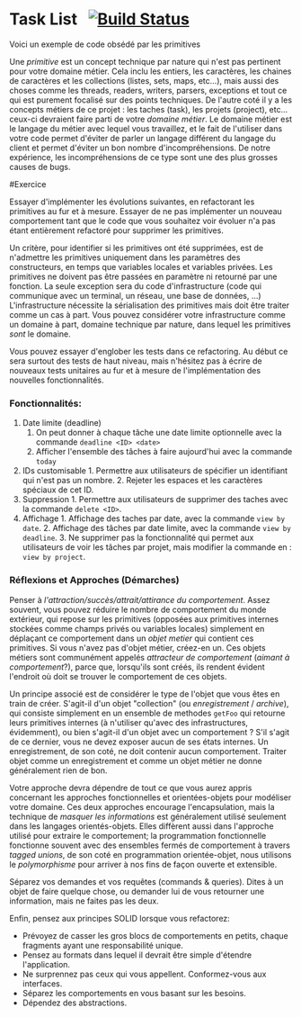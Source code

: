 # Task List &nbsp; [![Build Status](https://travis-ci.org/codurance/task-list.png)](https://travis-ci.org/codurance/task-list)

Voici un exemple de code obsédé par les primitives 

Une *primitive* est un concept technique par nature qui n'est pas pertinent pour votre domaine métier. Cela inclu les entiers, les caractères, les chaines de caractères et les collections (listes, sets, maps, etc...), mais aussi des choses comme les threads, readers, writers, parsers, exceptions et tout ce qui est purement focalisé sur des points techniques. De l'autre coté il y a les concepts métiers de ce projet : les taches (task), les projets (project), etc... ceux-ci devraient faire parti de votre *domaine métier*. Le domaine métier est le langage du métier avec lequel vous travaillez, et le fait de l'utiliser dans votre code permet d'éviter de parler un langage différent du langage du client et permet d'éviter un bon nombre d'incompréhensions. De notre expérience, les incompréhensions de ce type sont une des plus grosses causes de bugs.

#Exercice

Essayer d'implémenter les évolutions suivantes, en refactorant les primitives au fur et à mesure. Essayer de ne pas implémenter un nouveau comportement tant que le code que vous souhaitez voir évoluer n'a pas étant entièrement refactoré pour supprimer les primitives.

Un critère, pour identifier si les primitives ont été supprimées, est de n'admettre les primitives uniquement dans les paramètres des constructeurs, en temps que variables locales et variables privées. Les primitives ne doivent pas être passées en paramètre ni retourné par une fonction. La seule exception sera du code d'infrastructure (code qui communique avec un terminal, un réseau, une base de données, ...) L'infrastructure nécessite la sérialisation des primitives mais doit être traiter comme un cas à part. Vous pouvez considérer votre infrastructure comme un domaine à part, domaine technique par nature, dans lequel les primitives *sont* le domaine.

Vous pouvez essayer d'englober les tests dans ce refactoring. Au début ce sera surtout des tests de haut niveau, mais n'hésitez pas à écrire de nouveaux tests unitaires au fur et à mesure de l'implémentation des nouvelles fonctionnalités.


### Fonctionnalités:

 1. Date limite (deadline)
    1. On peut donner à chaque tâche une date limite optionnelle avec la commande `deadline <ID> <date>`
    2. Afficher l'ensemble des tâches à faire aujourd'hui avec la commande `today`
  2. IDs customisable
    1. Permettre aux utilisateurs de spécifier un identifiant qui n'est pas un nombre.
    2. Rejeter les espaces et les caractères spéciaux de cet ID.
  3. Suppression
    1. Permettre aux utilisateurs de supprimer des taches avec la commande `delete <ID>`.
  4. Affichage
    1. Affichage des taches par date, avec la commande `view by date`.
    2. Affichage des tâches par date limite, avec la commande `view by deadline`.
    3. Ne supprimer pas la fonctionnalité qui permet aux utilisateurs de voir les tâches par projet, mais modifier la commande en : `view by project`.

### Réflexions et Approches (Démarches)

Penser à *l'attraction/succès/attrait/attirance du comportement*. Assez souvent, vous pouvez réduire le nombre de comportement du monde extérieur, qui repose sur les primitives (opposées aux primitives internes stockées comme champs privés ou variables locales) simplement en déplaçant ce comportement dans un *objet metier* qui contient ces primitives. Si vous n'avez pas d'objet métier, créez-en un. Ces objets métiers sont communément appelés *attracteur de comportement* (*aimant à comportement*?), parce que, lorsqu'ils sont créés, ils rendent évident l'endroit où doit se trouver le comportement de ces objets.

Un principe associé est de considérer le type de l'objet que vous êtes en train de créer. S'agit-il d'un objet "collection" (ou *enregistrement* / *archive*), qui consiste simplement en un ensemble de methodes `getFoo` qui retourne leurs primitives internes (à n'utiliser qu'avec des infrastructures, évidemment), ou bien s'agit-il d'un objet avec un comportement ? S'il s'agit de ce dernier, vous ne devez exposer aucun de ses états internes. Un enregistrement, de son coté, ne doit contenir aucun comportement. Traiter objet comme un enregistrement et comme un objet métier ne donne généralement rien de bon.

Votre approche devra dépendre de tout ce que vous aurez appris concernant les approches fonctionnelles et orientées-objets pour modéliser votre domaine. Ces deux approches encourage l'encapsulation, mais la technique de *masquer les informations* est généralement utilisé seulement dans les langages orientés-objets. Elles diffèrent aussi dans l'approche utilisé pour extraire le comportement; la programmation fonctionnelle fonctionne souvent avec des ensembles fermés de comportement à travers *tagged unions*, de son coté en programmation orientée-objet, nous utilisons le *polymorphisme* pour arriver à nos fins de façon ouverte et extensible.

Séparez vos demandes et vos requêtes (commands & queries). Dites à un objet de faire quelque chose, ou demander lui de vous retourner une information, mais ne faites pas les deux.

Enfin, pensez aux principes SOLID lorsque vous refactorez:
  * Prévoyez de casser les gros blocs de comportements en petits, chaque fragments ayant une responsabilité unique.
  * Pensez au formats dans lequel il devrait être simple d'étendre l'application.
  * Ne surprennez pas ceux qui vous appellent. Conformez-vous aux interfaces.
  * Séparez les comportements en vous basant sur les besoins.
  * Dépendez des abstractions.
  
